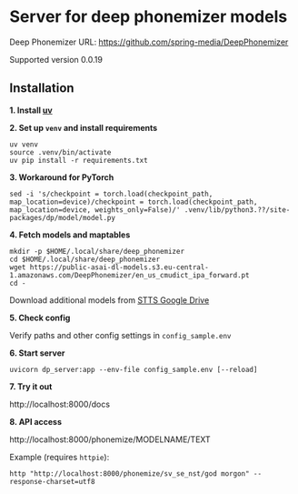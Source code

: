 # Server for deep phonemizer models

Deep Phonemizer URL: https://github.com/spring-media/DeepPhonemizer

Supported version 0.0.19

## Installation

**1. Install [uv](https://docs.astral.sh/uv/getting-started/installation)**

**2. Set up `venv` and install requirements**

```
uv venv 
source .venv/bin/activate
uv pip install -r requirements.txt
```

**3. Workaround for PyTorch**

```
sed -i 's/checkpoint = torch.load(checkpoint_path, map_location=device)/checkpoint = torch.load(checkpoint_path, map_location=device, weights_only=False)/' .venv/lib/python3.??/site-packages/dp/model/model.py
```


**4. Fetch models and maptables**

```
mkdir -p $HOME/.local/share/deep_phonemizer
cd $HOME/.local/share/deep_phonemizer
wget https://public-asai-dl-models.s3.eu-central-1.amazonaws.com/DeepPhonemizer/en_us_cmudict_ipa_forward.pt
cd -
```

Download additional models from [STTS Google Drive](https://drive.google.com/drive/folders/1XAgg_fu7Ay4eEad0n5WW7m-IX1XKIXNz?usp=sharing)

**5. Check config**

Verify paths and other config settings in `config_sample.env`

**6. Start server** 

`uvicorn dp_server:app --env-file config_sample.env [--reload]`



**7. Try it out** 

http://localhost:8000/docs


**8. API access** 

http://localhost:8000/phonemize/MODELNAME/TEXT

Example (requires `httpie`):
```
http "http://localhost:8000/phonemize/sv_se_nst/god morgon" --response-charset=utf8
```
